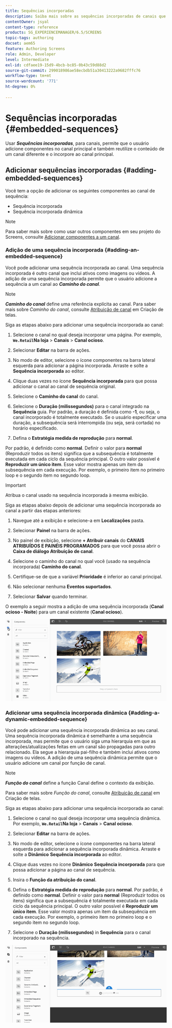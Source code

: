 ```yaml
---
title: Sequências incorporadas
description: Saiba mais sobre as sequências incorporadas de canais que permitem adicionar componentes no canal principal, reutilizar o conteúdo de um canal diferente e incorporá-lo ao canal principal.
contentOwner: jsyal
content-type: reference
products: SG_EXPERIENCEMANAGER/6.5/SCREENS
topic-tags: authoring
docset: aem65
feature: Authoring Screens
role: Admin, Developer
level: Intermediate
exl-id: cdfaee19-15d9-4bcb-bc85-0b43c59d88d2
source-git-commit: 299018986ae58ecbdb51a30413222a9682fffc76
workflow-type: tm+mt
source-wordcount: '771'
ht-degree: 0%

---
```


# Sequências incorporadas {#embedded-sequences}

Usar ***Sequências incorporadas***, para canais, permite que o usuário adicione componentes no canal principal e também reutilize o conteúdo de um canal diferente e o incorpore ao canal principal.

## Adicionar sequências incorporadas {#adding-embedded-sequences}

Você tem a opção de adicionar os seguintes componentes ao canal de sequência:

* Sequência incorporada
* Sequência incorporada dinâmica

>[!NOTE]
>
>Para saber mais sobre como usar outros componentes em seu projeto do Screens, consulte [Adicionar componentes a um canal](adding-components-to-a-channel.md).

### Adição de uma sequência incorporada {#adding-an-embedded-sequence}

Você pode adicionar uma sequência incorporada ao canal. Uma sequência incorporada é outro canal que inclui ativos como imagens ou vídeos. A adição de uma sequência incorporada permite que o usuário adicione a sequência a um canal ao ***Caminho do canal***.

>[!NOTE]
>***Caminho do canal*** define uma referência explícita ao canal.
>Para saber mais sobre *Caminho do canal*, consulte [Atribuição de canal](channel-assignment.md) em Criação de telas.

Siga as etapas abaixo para adicionar uma sequência incorporada ao canal:

1. Selecione o canal no qual deseja incorporar uma página. Por exemplo, **`We.Retail`Na loja** > **Canais** > **Canal ocioso**.

1. Selecionar **Editar** na barra de ações.
1. No modo de editor, selecione o ícone componentes na barra lateral esquerda para adicionar a página incorporada. Arraste e solte a **Sequência incorporada** ao editor.
1. Clique duas vezes no ícone **Sequência incorporada** para que possa adicionar o canal ao canal de sequência original.
1. Selecione o **Caminho do canal** do canal.
1. Selecione o **Duração (milissegundos)** para o canal integrado na **Sequência** guia. Por padrão, a duração é definida como **-1**, ou seja, o canal incorporado é totalmente executado. Se o usuário especificar uma duração, a subsequência será interrompida (ou seja, será cortada) no horário especificado.

1. Defina o **Estratégia medida de reprodução** para **normal**.

Por padrão, é definido como **normal**. Definir o valor para **normal** (Reproduzir todos os itens) significa que a subsequência é totalmente executada em cada ciclo da sequência principal. O outro valor possível é **Reproduzir um único item**. Esse valor mostra apenas um item da subsequência em cada execução. Por exemplo, o primeiro item no primeiro loop e o segundo item no segundo loop.

>[!IMPORTANT]
>
>Atribua o canal usado na sequência incorporada à mesma exibição.
>
>Siga as etapas abaixo depois de adicionar uma sequência incorporada ao canal a partir das etapas anteriores:
>
>1. Navegue até a exibição e selecione-a em **Localizações** pasta.
>1. Selecionar **Painel** na barra de ações.
>1. No painel de exibição, selecione **+ Atribuir canais** do **CANAIS ATRIBUÍDOS E PAINÉIS PROGRAMADOS** para que você possa abrir o **Caixa de diálogo Atribuição de canal**.
>
>1. Selecione o caminho do canal no qual você (usado na sequência incorporada) **Caminho do canal**.
>1. Certifique-se de que a variável **Prioridade** é inferior ao canal principal.
>
>1. Não selecionar nenhuma **Eventos suportados**.
>1. Selecionar **Salvar** quando terminar.
>

O exemplo a seguir mostra a adição de uma sequência incorporada (**Canal ocioso - Noite**) para um canal existente (**Canal ocioso**).

![novo2](assets/new2.gif)

### Adicionar uma sequência incorporada dinâmica {#adding-a-dynamic-embedded-sequence}

Você pode adicionar uma sequência incorporada dinâmica ao seu canal. Uma sequência incorporada dinâmica é semelhante a uma sequência incorporada, mas permite que o usuário siga uma hierarquia em que as alterações/atualizações feitas em um canal são propagadas para outro relacionado. Ela segue a hierarquia pai-filho e também inclui ativos como imagens ou vídeos. A adição de uma sequência dinâmica permite que o usuário adicione um canal por função de canal.

>[!NOTE]
>
>***Função do canal*** define a função Canal define o contexto da exibição.
>
>Para saber mais sobre *Função do canal*, consulte [Atribuição de canal](channel-assignment.md) em Criação de telas.

Siga as etapas abaixo para adicionar uma sequência incorporada ao canal:

1. Selecione o canal no qual deseja incorporar uma sequência dinâmica. Por exemplo, **`We.Retail`Na loja** > **Canais** > **Canal ocioso**.

1. Selecionar **Editar** na barra de ações.
1. No modo de editor, selecione o ícone componentes na barra lateral esquerda para adicionar a sequência incorporada dinâmica. Arraste e solte a **Dinâmico** **Sequência incorporada** ao editor.

1. Clique duas vezes no ícone **Dinâmico** **Sequência incorporada** para que possa adicionar a página ao canal de sequência.

1. Insira o **Função da atribuição do canal**.
1. Defina o **Estratégia medida de reprodução** para **normal**. Por padrão, é definido como **normal**. Definir o valor para **normal** (Reproduzir todos os itens) significa que a subsequência é totalmente executada em cada ciclo da sequência principal. O outro valor possível é **Reproduzir um único item**. Esse valor mostra apenas um item da subsequência em cada execução. Por exemplo, o primeiro item no primeiro loop e o segundo item no segundo loop.

1. Selecione o **Duração (milissegundos)** in **Sequência** para o canal incorporado na sequência.

![mais recente](assets/latest.gif)
